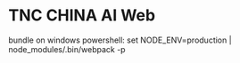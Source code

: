 # TNC CHINA AI Web

bundle on windows powershell: set NODE_ENV=production | node_modules/.bin/webpack -p